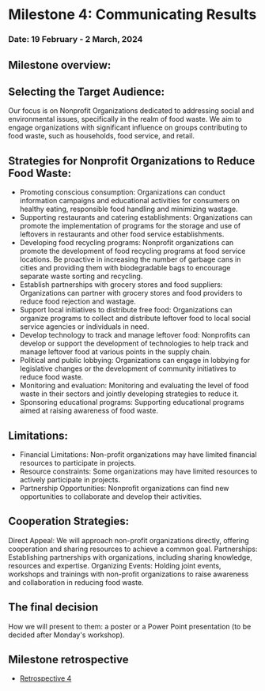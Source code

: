 # Milestone 4: Communicating Results

### **Date: 19 February - 2 March, 2024**

## Milestone overview:

## Selecting the Target Audience:

Our focus is on Nonprofit Organizations dedicated to addressing social and environmental issues, specifically in the realm of food waste. We aim to engage organizations with significant influence on groups contributing to food waste, such as households, food service, and retail.

## Strategies for Nonprofit Organizations to Reduce Food Waste:

- Promoting conscious consumption: Organizations can conduct information campaigns and educational activities for consumers on healthy eating, responsible food handling and minimizing wastage.
- Supporting restaurants and catering establishments: Organizations can promote the implementation of programs for the storage and use of leftovers in restaurants and other food service establishments.
- Developing food recycling programs: Nonprofit organizations can promote the development of food recycling programs at food service locations. Be proactive in increasing the number of garbage cans in cities and providing them with biodegradable bags to encourage separate waste sorting and recycling.
- Establish partnerships with grocery stores and food suppliers: Organizations can partner with grocery stores and food providers to reduce food rejection and wastage.
- Support local initiatives to distribute free food: Organizations can organize programs to collect and distribute leftover food to local social service agencies or individuals in need.
- Develop technology to track and manage leftover food: Nonprofits can develop or support the development of technologies to help track and manage leftover food at various points in the supply chain.
- Political and public lobbying: Organizations can engage in lobbying for legislative changes or the development of community initiatives to reduce food waste.
- Monitoring and evaluation: Monitoring and evaluating the level of food waste in their sectors and jointly developing strategies to reduce it.
- Sponsoring educational programs: Supporting educational programs aimed at raising awareness of food waste.

## Limitations:

- Financial Limitations: Non-profit organizations may have limited financial resources to participate in projects.
- Resource constraints: Some organizations may have limited resources to actively participate in projects.
- Partnership Opportunities: Nonprofit organizations can find new opportunities to collaborate and develop their activities.

## Cooperation Strategies:

Direct Appeal: We will approach non-profit organizations directly, offering cooperation and sharing resources to achieve a common goal.
Partnerships: Establishing partnerships with organizations, including sharing knowledge, resources and expertise.
Organizing Events: Holding joint events, workshops and trainings with non-profit organizations to raise awareness and collaboration in reducing food waste.

## The final decision

How we will present to them: a poster or a Power Point presentation (to be decided after Monday's workshop).

## Milestone retrospective

- [Retrospective 4](./retrospective/retrospective_4.md)